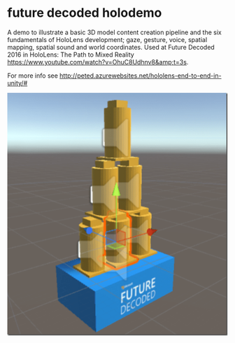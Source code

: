 # future decoded holodemo
A demo to illustrate a basic 3D model content creation pipeline and the six fundamentals of HoloLens development; gaze, gesture, voice, spatial mapping, spatial sound and world coordinates. Used at Future Decoded 2016 in HoloLens: The Path to Mixed Reality https://www.youtube.com/watch?v=OhuC8Udhnv8&amp;t=3s. 

For more info see http://peted.azurewebsites.net/hololens-end-to-end-in-unity/# 

![Unity Editor Screenshot](https://github.com/peted70/holodemo/blob/master/img/bottlestack_thumb.png)

